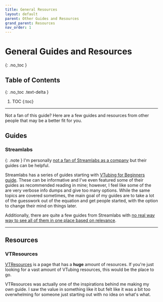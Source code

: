 ```yaml
---
title: General Resources
layout: default
parent: Other Guides and Resources
grand_parent: Resources
nav_order: 1
---
```


# General Guides and Resources
{: .no_toc }

## Table of Contents
{: .no_toc .text-delta }

1. TOC
{:toc}

-----

Not a fan of this guide? Here are a few guides and resources from other people that may be a better fit for you.

## Guides

### Streamlabs

{: .note }
I'm personally [not a fan of Streamlabs as a company](https://www.dexerto.com/entertainment/obs-streamlabs-reach-agreement-plagiarism-controversy-1727742/) but their guides can be helpful.

Streamlabs has a series of guides starting with [VTubing for Beginners guide](https://streamlabs.com/content-hub/post/vtubing-for-beginners). These can be informative and I've even featured some of their guides as recommended reading in mine; however, I feel like some of the are very verbose info dumps and give too many options. While the same topics are covered sometimes, the main goal of my guides are to take a lot of the guesswork out of the equation and get people started, with the option to change their mind on things later.

Additionally, there are quite a few guides from Streamlabs with [no real way way to see all of them in one place based on relevance](https://streamlabs.com/content-hub/search?query=VTuber&categories=streaming%2Cplatforms%2Cstreamlabs-desktop%2Ctools%2Cwidgets%2Csupport%2Cuniversity).

-----

## Resources

### VTResources
[VTResources](https://vtresources.carrd.co/) is a page that has a **huge** amount of resources. If you're just looking for a vast amount of VTubing resources, this would be the place to go.

VTResources was actually one of the inspirations behind me making my own guide. I saw the value in something like it but felt like it was a bit too overwhelming for someone just starting out with no idea on what's what.
